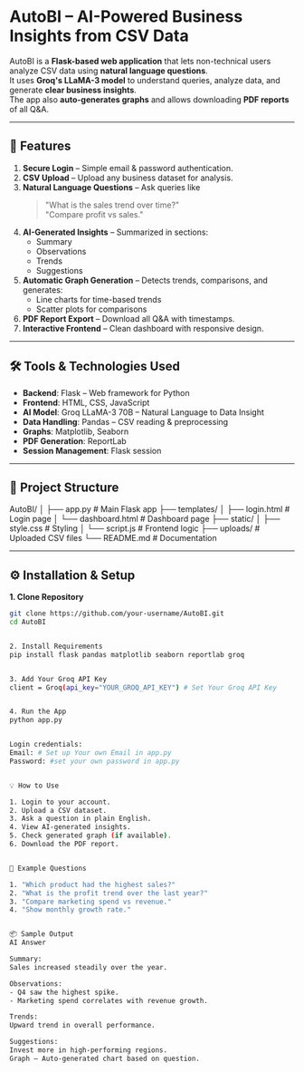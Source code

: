 # **AutoBI** – AI-Powered Business Insights from CSV Data

AutoBI is a **Flask-based web application** that lets non-technical users analyze CSV data using **natural language questions**.  
It uses **Groq's LLaMA-3 model** to understand queries, analyze data, and generate **clear business insights**.  
The app also **auto-generates graphs** and allows downloading **PDF reports** of all Q&A.

---

## **🚀 Features**
1. **Secure Login** – Simple email & password authentication.
2. **CSV Upload** – Upload any business dataset for analysis.
3. **Natural Language Questions** – Ask queries like  
   > "What is the sales trend over time?"  
   > "Compare profit vs sales."
4. **AI-Generated Insights** – Summarized in sections:
   - Summary  
   - Observations  
   - Trends  
   - Suggestions
5. **Automatic Graph Generation** – Detects trends, comparisons, and generates:
   - Line charts for time-based trends  
   - Scatter plots for comparisons
6. **PDF Report Export** – Download all Q&A with timestamps.
7. **Interactive Frontend** – Clean dashboard with responsive design.

---

## **🛠 Tools & Technologies Used**
- **Backend**: Flask – Web framework for Python
- **Frontend**: HTML, CSS, JavaScript
- **AI Model**: Groq LLaMA-3 70B – Natural Language to Data Insight
- **Data Handling**: Pandas – CSV reading & preprocessing
- **Graphs**: Matplotlib, Seaborn
- **PDF Generation**: ReportLab
- **Session Management**: Flask session

---

## **📂 Project Structure**

AutoBI/
│
├── app.py # Main Flask app
├── templates/
│ ├── login.html # Login page
│ └── dashboard.html # Dashboard page
├── static/
│ ├── style.css # Styling
│ └── script.js # Frontend logic
├── uploads/ # Uploaded CSV files
└── README.md # Documentation



---

## ⚙️ Installation & Setup
**1. Clone Repository**
```bash
git clone https://github.com/your-username/AutoBI.git
cd AutoBI


2. Install Requirements
pip install flask pandas matplotlib seaborn reportlab groq


3. Add Your Groq API Key
client = Groq(api_key="YOUR_GROQ_API_KEY") # Set Your Groq API Key 


4. Run the App
python app.py


Login credentials:
Email: # Set up Your own Email in app.py
Password: #set your own password in app.py


💡 How to Use

1. Login to your account.
2. Upload a CSV dataset.
3. Ask a question in plain English.
4. View AI-generated insights.
5. Check generated graph (if available).
6. Download the PDF report.


📝 Example Questions

1. "Which product had the highest sales?"
2. "What is the profit trend over the last year?"
3. "Compare marketing spend vs revenue."
4. "Show monthly growth rate."


📦 Sample Output
AI Answer

Summary:
Sales increased steadily over the year.

Observations:
- Q4 saw the highest spike.
- Marketing spend correlates with revenue growth.

Trends:
Upward trend in overall performance.

Suggestions:
Invest more in high-performing regions.
Graph – Auto-generated chart based on question.